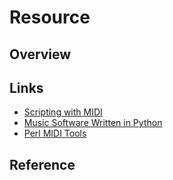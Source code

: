 # Resource

## Overview

## Links

- [Scripting with MIDI](http://seandon4.tripod.com)
- [Music Software Written in Python](https://wiki.python.org/moin/PythonInMusic)
- [Perl MIDI Tools](http://interglacial.com/~sburke/midi-perl/)

## Reference

